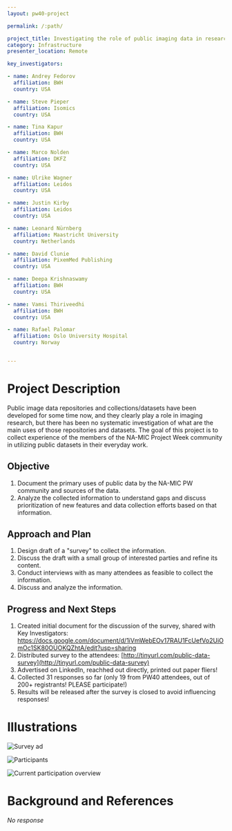 ```yaml
---
layout: pw40-project

permalink: /:path/

project_title: Investigating the role of public imaging data in research
category: Infrastructure
presenter_location: Remote

key_investigators:

- name: Andrey Fedorov
  affiliation: BWH
  country: USA

- name: Steve Pieper
  affiliation: Isomics
  country: USA

- name: Tina Kapur
  affiliation: BWH
  country: USA

- name: Marco Nolden
  affiliation: DKFZ
  country: USA

- name: Ulrike Wagner
  affiliation: Leidos
  country: USA

- name: Justin Kirby
  affiliation: Leidos
  country: USA

- name: Leonard Nürnberg
  affiliation: Maastricht University
  country: Netherlands

- name: David Clunie
  affiliation: PixemMed Publishing
  country: USA

- name: Deepa Krishnaswamy
  affiliation: BWH
  country: USA

- name: Vamsi Thiriveedhi
  affiliation: BWH
  country: USA

- name: Rafael Palomar
  affiliation: Oslo University Hospital
  country: Norway


---
```


# Project Description

<!-- Add a short paragraph describing the project. -->

Public image data repositories and collections/datasets have been developed for some time now, and they clearly play a role in imaging research, but there has been no systematic investigation of what are the main uses of those repositories and datasets. The goal of this project is to collect experience of the members of the NA-MIC Project Week community in utilizing public datasets in their everyday work.

## Objective

<!-- Describe here WHAT you would like to achieve (what you will have as end result). -->

1.  Document the primary uses of public data by the NA-MIC PW community and sources of the data.
2.  Analyze the collected information to understand gaps and discuss prioritization of new features and data collection efforts based on that information.

## Approach and Plan

<!-- Describe here HOW you would like to achieve the objectives stated above. -->

1.  Design draft of a "survey" to collect the information.
2.  Discuss the draft with a small group of interested parties and refine its content.
3.  Conduct interviews with as many attendees as feasible to collect the information.
4.  Discuss and analyze the information.

## Progress and Next Steps

<!-- Update this section as you make progress, describing of what you have ACTUALLY DONE.
     If there are specific steps that you could not complete then you can describe them here, too. -->

1.  Created initial document for the discussion of the survey, shared with Key Investigators: <https://docs.google.com/document/d/1iVmWebEOv17RAU1FcUefVo2UiOmOc1SK80OUOKQZhtA/edit?usp=sharing>
2.  Distributed survey to the attendees: [http://tinyurl.com/public-data-survey](http://tinyurl.com/public-data-survey)
3.  Advertised on LinkedIn, reachhed out directly, printed out paper fliers!
4. Collected 31 responses so far (only 19 from PW40 attendees, out of 200+ registrants! PLEASE participate!)
5. Results will be released after the survey is closed to avoid influencing responses!

# Illustrations

<!-- Add pictures and links to videos that demonstrate what has been accomplished. -->

![Survey ad](./survey_ad.jpg)

![Participants](./participants.jpg)

![Current participation overview](./participation.jpg)

# Background and References

<!-- If you developed any software, include link to the source code repository.
     If possible, also add links to sample data, and to any relevant publications. -->

*No response*
